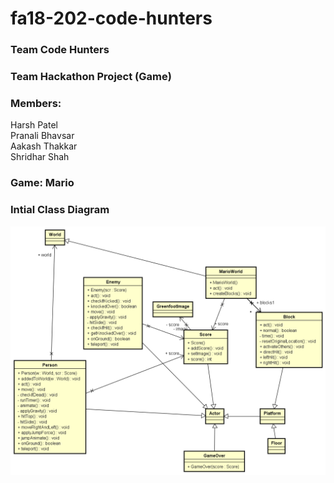 # fa18-202-code-hunters

### Team Code Hunters
  
### Team Hackathon Project (Game)  
  
### Members:

 Harsh Patel  
 Pranali Bhavsar  
 Aakash Thakkar  
 Shridhar Shah   
  
  
### Game: Mario  
  
### Intial Class Diagram
![alt text](https://github.com/nguyensjsu/fa18-202-code-hunters/blob/master/Diagrams/Initial%20Class%20Diagram.png)
